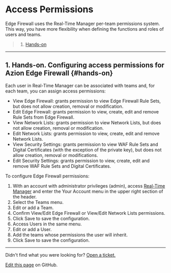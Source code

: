 # Access **Permissions**

Edge Firewall uses the Real-Time Manager per-team permissions system. This way, you have more flexibility when defining the functions and roles of users and teams.

> 1. [Hands-on](#hands-on)

---

## 1. Hands-on. Configuring access permissions for Azion Edge Firewall {#hands-on}

Each user in Real-Time Manager can be associated with teams and, for each team, you can assign access permissions:

* View Edge Firewall: grants permission to view Edge Firewall Rule Sets, but does not allow creation, removal or modification.
* Edit Edge Firewall: grants permission to view, create, edit and remove Rule Sets from Edge Firewall.
* View Network Lists: grants permission to view Network Lists, but does not allow creation, removal or modification.
* Edit Network Lists: grants permission to view, create, edit and remove Network Lists.
* View Security Settings: grants permission to view WAF Rule Sets and Digital Certificates (with the exception of the private key), but does not allow creation, removal or modifications.
* Edit Security Settings: grants permission to view, create, edit and remove WAF Rule Sets and Digital Certificates.

To configure Edge Firewall permissions:

1. With an account with administrator privileges (admin), access [Real-Time Manager](https://manager.azion.com/) and enter the Your Account menu in the upper right section of the header.
2. Select the Teams menu.
3. Edit or add a Team.
4. Confirm View/Edit Edge Firewall or View/Edit Network Lists permissions.
5. Click Save to save the configuration.
6. Access Users in the same menu.
7. Edit or add a User.
8. Add the teams whose permissions the user will inherit.
9. Click Save to save the configuration.

---

Didn't find what you were looking for? [Open a ticket.](https://tickets.azion.com/)

[Edit this page](https://github.com/aziontech/docs_en/blob/master/edge-firewall/access-permissions/index.md) on GitHub.